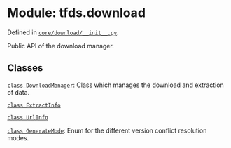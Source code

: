 <div itemscope itemtype="http://developers.google.com/ReferenceObject">
<meta itemprop="name" content="tfds.download" />
<meta itemprop="path" content="Stable" />
</div>

# Module: tfds.download



Defined in [`core/download/__init__.py`](https://github.com/tensorflow/datasets/tree/master/tensorflow_datasets/core/download/__init__.py).

Public API of the download manager.

## Classes

[`class DownloadManager`](../tfds/download/DownloadManager.md): Class which manages the download and extraction of data.

[`class ExtractInfo`](../tfds/download/ExtractInfo.md)

[`class UrlInfo`](../tfds/download/UrlInfo.md)

[`class GenerateMode`](../tfds/download/GenerateMode.md): Enum for the different version conflict resolution modes.

